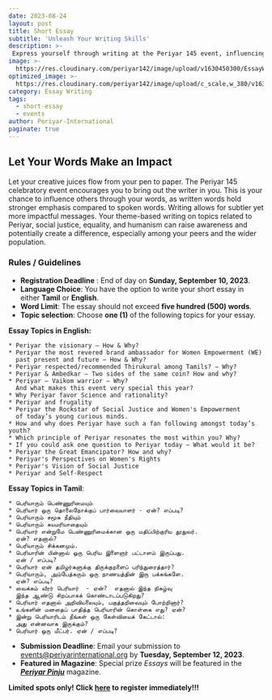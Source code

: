 ```yaml
---
date: 2023-08-24
layout: post
title: Short Essay
subtitle: 'Unleash Your Writing Skills'
description: >-
 Express yourself through writing at the Periyar 145 event, influencing others with your words.
image: >-
  https://res.cloudinary.com/periyar142/image/upload/v1630450300/EssayWriting_upbjln.jpg
optimized_image: >-
  https://res.cloudinary.com/periyar142/image/upload/c_scale,w_380/v1630450300/EssayWriting_upbjln.jpg
category: Essay Writing
tags:
  - short-essay
  - events
author: Periyar-International
paginate: true
---
```


## Let Your Words Make an Impact

Let your creative juices flow from your pen to paper. The Periyar 145 celebratory event encourages you to bring out the writer in you. This is your chance to influence others through your words, as written words hold stronger emphasis compared to spoken words. Writing allows for subtler yet more impactful messages. Your theme-based writing on topics related to Periyar, social justice, equality, and humanism can raise awareness and potentially create a difference, especially among your peers and the wider population.

### Rules / Guidelines
- **Registration Deadline** : End of day on **Sunday, September 10, 2023**.
- **Language Choice**: You have the option to write your short essay in either **Tamil** or **English**.
- **Word Limit**: The essay should not exceed **five hundred (500) words**.
- **Topic selection**: Choose **one (1)** of the following topics for your essay.

**Essay Topics in English:**

    * Periyar the visionary – How & Why?
    * Periyar the most revered brand ambassador for Women Empowerment (WE) 
      past present and future – How & Why?
    * Periyar respected/recommended Thirukural among Tamils? – Why?
    * Periyar & Ambedkar – Two sides of the same coin? How and why?
    * Periyar – Vaikom warrior – Why? 
      And what makes this event very special this year?
    * Why Periyar favor Science and rationality?
    * Periyar and frugality
    * Periyar the Rockstar of Social Justice and Women's Empowerment 
      of today’s young curious minds.
    * How and why does Periyar have such a fan following amongst today’s youth?
    * Which principle of Periyar resonates the most within you? Why?
    * If you could ask one question to Periyar today – What would it be?
    * Periyar the Great Emancipator? How and why?
    * Periyar's Perspectives on Women's Rights
    * Periyar's Vision of Social Justice
    * Periyar and Self-Respect 

**Essay Topics in Tamil**:

    * பெரியாரும் பெண்ணுரிமையும்
    * பெரியார் ஒரு தொலைநோக்குப் பார்வையாளர் - ஏன்? எப்படி?
    * பெரியாரும் சமூக நீதியும்
    * பெரியாரும் சுயமரியாதையும்
    * பெரியார் என்றுமே பெண்ணுரிமைக்கான ஒரு மதிப்பிற்குரிய தூதுவர். 
      ஏன்? எதனால்?
    * பெரியாரும் சிக்கனமும்.
    * பெரியாரின் பின்னால் ஒரு பெரிய இளைஞர் பட்டாளம் இருப்பது.
      ஏன் / எப்படி?
    * பெரியார் ஏன் தமிழர்களுக்கு திருக்குறளைப் பரிந்துரைத்தார்?
    * பெரியாரும், அம்பேத்கரும் ஒரு நாணயத்தின் இரு பக்கங்களே.
      ஏன்? எப்படி?
    * வைக்கம் வீரர் பெரியார்  - ஏன்?  எதனால் இந்த நிகழ்வு 
      இந்த ஆண்டு சிறப்பாகக் கொண்டாடப்படுகிறது?
    * பெரியார் எதனால் அறிவியலையும், பகுத்தறிவையும் போற்றினார்?
    * உங்களின் மனதைப் பாதித்த பெரியாரின் கொள்கை எது? ஏன்?
    * இன்று பெரியாரிடம் நீங்கள் ஒரு கேள்வியைக் கேட்டால்: 
      அது என்னவாக இருக்கும்?
    * பெரியார் ஒரு மீட்பர். ஏன் / எப்படி?


- **Submission Deadline**: Email your submission to [events@periyarinternational.org](mailto:events@periyarinternational.org) by **Tuesday, September 12, 2023**.
- **Featured in Magazine**: Special prize *Essays* will be featured in the [***Periyar Pinju***](https://periyarpinju.com/) magazine.

**Limited spots only! Click [here](/register/) to register immediately!!!**
